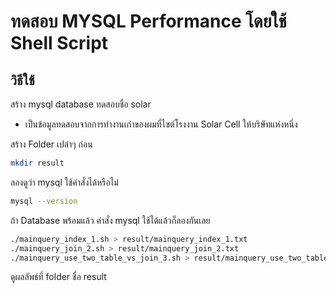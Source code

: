 # ทดสอบ MYSQL Performance โดยใช้ Shell Script #

## วิธีใช้

สร้าง mysql database ทดสอบชื่อ solar

* เป็นข้อมูลทดสอบจากการทำงานเก่าของผมที่ไซต์โรงงาน Solar Cell ให้บริษัทแห่งหนึ่ง

สร้าง Folder เปล่าๆ ก่อน

```bash
mkdir result
```
ลองดูว่า mysql ใช้คำสั่งได้หรือไม่

```bash
mysql --version
```

ถ้า Database พร้อมแล้ว คำสั่ง mysql ใช้ได้แล้วก็ลองกันเลย

```bash
./mainquery_index_1.sh > result/mainquery_index_1.txt
./mainquery_join_2.sh > result/mainquery_join_2.txt
./mainquery_use_two_table_vs_join_3.sh > result/mainquery_use_two_table_vs_join_3.txt
```

ดูผลลัพธ์ที่ folder ชื่อ result